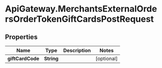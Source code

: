 # ApiGateway.MerchantsExternalOrdersOrderTokenGiftCardsPostRequest

## Properties

Name | Type | Description | Notes
------------ | ------------- | ------------- | -------------
**giftCardCode** | **String** |  | [optional] 


